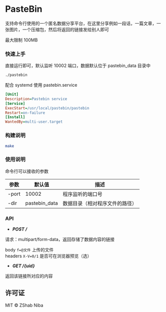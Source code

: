 # PasteBin

支持命令行使用的一个匿名数据分享平台，在这里分享例如一段话，一篇文章，一张图片，一个压缩包，然后将返回的链接发给别人即可

最大限制 100MB

### 快速上手

直接运行即可，默认监听 10002 端口，数据默认位于 pastebin_data 目录中

```sh
./pastebin
```

配合 systemd 使用 pastebin.service

```ini
[Unit]
Description=Pastebin service
[Service]
ExecStart=/usr/local/pastebin/pastebin
Restart=on-failure
[Install]
WantedBy=multi-user.target
```

### 构建说明

```sh
make
```

### 使用说明

命令行可以接收的参数

参数|默认值|描述
-|-|-
-port|10002|程序监听的端口号
-dir|pastebin_data|数据目录（相对程序文件的路径）

### API

- ___POST /___

请求：multipart/form-data，返回存储了数据内容的链接

body `f=@文件` 上传的文件  
headers `X-V=0/1` 是否可在浏览器预览（选）

- ___GET /{uid}___

返回该链接所对应的内容

## 许可证

MIT © ZShab Niba
